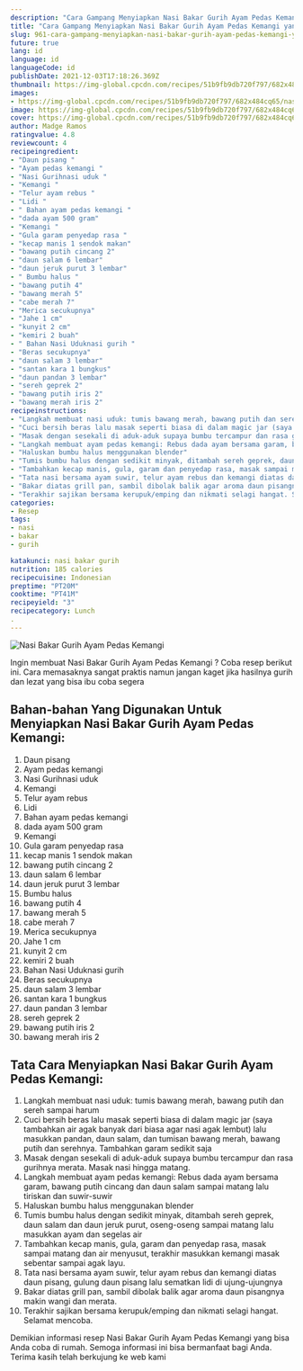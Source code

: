```yaml
---
description: "Cara Gampang Menyiapkan Nasi Bakar Gurih Ayam Pedas Kemangi yang Bikin Ngiler"
title: "Cara Gampang Menyiapkan Nasi Bakar Gurih Ayam Pedas Kemangi yang Bikin Ngiler"
slug: 961-cara-gampang-menyiapkan-nasi-bakar-gurih-ayam-pedas-kemangi-yang-bikin-ngiler
future: true
lang: id
language: id
languageCode: id
publishDate: 2021-12-03T17:18:26.369Z 
thumbnail: https://img-global.cpcdn.com/recipes/51b9fb9db720f797/682x484cq65/nasi-bakar-gurih-ayam-pedas-kemangi-foto-resep-utama.png
images:
- https://img-global.cpcdn.com/recipes/51b9fb9db720f797/682x484cq65/nasi-bakar-gurih-ayam-pedas-kemangi-foto-resep-utama.png
image: https://img-global.cpcdn.com/recipes/51b9fb9db720f797/682x484cq65/nasi-bakar-gurih-ayam-pedas-kemangi-foto-resep-utama.png
cover: https://img-global.cpcdn.com/recipes/51b9fb9db720f797/682x484cq65/nasi-bakar-gurih-ayam-pedas-kemangi-foto-resep-utama.png
author: Madge Ramos
ratingvalue: 4.8
reviewcount: 4
recipeingredient:
- "Daun pisang "
- "Ayam pedas kemangi "
- "Nasi Gurihnasi uduk "
- "Kemangi "
- "Telur ayam rebus "
- "Lidi "
- " Bahan ayam pedas kemangi "
- "dada ayam 500 gram"
- "Kemangi "
- "Gula garam penyedap rasa "
- "kecap manis 1 sendok makan"
- "bawang putih cincang 2"
- "daun salam 6 lembar"
- "daun jeruk purut 3 lembar"
- " Bumbu halus "
- "bawang putih 4"
- "bawang merah 5"
- "cabe merah 7"
- "Merica secukupnya"
- "Jahe 1 cm"
- "kunyit 2 cm"
- "kemiri 2 buah"
- " Bahan Nasi Uduknasi gurih "
- "Beras secukupnya"
- "daun salam 3 lembar"
- "santan kara 1 bungkus"
- "daun pandan 3 lembar"
- "sereh geprek 2"
- "bawang putih iris 2"
- "bawang merah iris 2"
recipeinstructions:
- "Langkah membuat nasi uduk: tumis bawang merah, bawang putih dan sereh sampai harum"
- "Cuci bersih beras lalu masak seperti biasa di dalam magic jar (saya tambahkan air agak banyak dari biasa agar nasi agak lembut) lalu masukkan pandan, daun salam, dan tumisan bawang merah, bawang putih dan serehnya. Tambahkan garam sedikit saja"
- "Masak dengan sesekali di aduk-aduk supaya bumbu tercampur dan rasa gurihnya merata. Masak nasi hingga matang."
- "Langkah membuat ayam pedas kemangi: Rebus dada ayam bersama garam, bawang putih cincang dan daun salam sampai matang lalu tiriskan dan suwir-suwir"
- "Haluskan bumbu halus menggunakan blender"
- "Tumis bumbu halus dengan sedikit minyak, ditambah sereh geprek, daun salam dan daun jeruk purut, oseng-oseng sampai matang lalu masukkan ayam dan segelas air"
- "Tambahkan kecap manis, gula, garam dan penyedap rasa, masak sampai matang dan air menyusut, terakhir masukkan kemangi masak sebentar sampai agak layu."
- "Tata nasi bersama ayam suwir, telur ayam rebus dan kemangi diatas daun pisang, gulung daun pisang lalu sematkan lidi di ujung-ujungnya"
- "Bakar diatas grill pan, sambil dibolak balik agar aroma daun pisangnya makin wangi dan merata."
- "Terakhir sajikan bersama kerupuk/emping dan nikmati selagi hangat. Selamat mencoba."
categories:
- Resep
tags:
- nasi
- bakar
- gurih

katakunci: nasi bakar gurih 
nutrition: 185 calories
recipecuisine: Indonesian
preptime: "PT20M"
cooktime: "PT41M"
recipeyield: "3"
recipecategory: Lunch
. 
---
```



![Nasi Bakar Gurih Ayam Pedas Kemangi](https://img-global.cpcdn.com/recipes/51b9fb9db720f797/682x484cq65/nasi-bakar-gurih-ayam-pedas-kemangi-foto-resep-utama.png)

Ingin membuat Nasi Bakar Gurih Ayam Pedas Kemangi ? Coba resep berikut ini. Cara memasaknya sangat praktis namun jangan kaget jika hasilnya gurih dan lezat yang bisa ibu coba segera

<!--inarticleads1-->

## Bahan-bahan Yang Digunakan Untuk Menyiapkan Nasi Bakar Gurih Ayam Pedas Kemangi:

1. Daun pisang 
1. Ayam pedas kemangi 
1. Nasi Gurihnasi uduk 
1. Kemangi 
1. Telur ayam rebus 
1. Lidi 
1.  Bahan ayam pedas kemangi 
1. dada ayam 500 gram
1. Kemangi 
1. Gula garam penyedap rasa 
1. kecap manis 1 sendok makan
1. bawang putih cincang 2
1. daun salam 6 lembar
1. daun jeruk purut 3 lembar
1.  Bumbu halus 
1. bawang putih 4
1. bawang merah 5
1. cabe merah 7
1. Merica secukupnya
1. Jahe 1 cm
1. kunyit 2 cm
1. kemiri 2 buah
1.  Bahan Nasi Uduknasi gurih 
1. Beras secukupnya
1. daun salam 3 lembar
1. santan kara 1 bungkus
1. daun pandan 3 lembar
1. sereh geprek 2
1. bawang putih iris 2
1. bawang merah iris 2



<!--inarticleads2-->

## Tata Cara Menyiapkan Nasi Bakar Gurih Ayam Pedas Kemangi:

1. Langkah membuat nasi uduk: tumis bawang merah, bawang putih dan sereh sampai harum
1. Cuci bersih beras lalu masak seperti biasa di dalam magic jar (saya tambahkan air agak banyak dari biasa agar nasi agak lembut) lalu masukkan pandan, daun salam, dan tumisan bawang merah, bawang putih dan serehnya. Tambahkan garam sedikit saja
1. Masak dengan sesekali di aduk-aduk supaya bumbu tercampur dan rasa gurihnya merata. Masak nasi hingga matang.
1. Langkah membuat ayam pedas kemangi: Rebus dada ayam bersama garam, bawang putih cincang dan daun salam sampai matang lalu tiriskan dan suwir-suwir
1. Haluskan bumbu halus menggunakan blender
1. Tumis bumbu halus dengan sedikit minyak, ditambah sereh geprek, daun salam dan daun jeruk purut, oseng-oseng sampai matang lalu masukkan ayam dan segelas air
1. Tambahkan kecap manis, gula, garam dan penyedap rasa, masak sampai matang dan air menyusut, terakhir masukkan kemangi masak sebentar sampai agak layu.
1. Tata nasi bersama ayam suwir, telur ayam rebus dan kemangi diatas daun pisang, gulung daun pisang lalu sematkan lidi di ujung-ujungnya
1. Bakar diatas grill pan, sambil dibolak balik agar aroma daun pisangnya makin wangi dan merata.
1. Terakhir sajikan bersama kerupuk/emping dan nikmati selagi hangat. Selamat mencoba.




Demikian informasi  resep Nasi Bakar Gurih Ayam Pedas Kemangi   yang bisa Anda coba di rumah. Semoga informasi ini bisa bermanfaat bagi Anda. Terima kasih telah berkujung ke web kami
